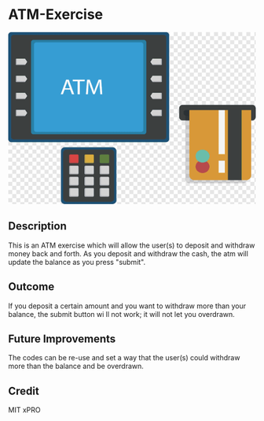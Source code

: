 # ATM-Exercise
<img src="./atm.png" />
<h2>Description</h2>
<p>This is an ATM exercise which will allow the user(s) to deposit and withdraw money back and forth. As you deposit and withdraw the cash, the atm will update the balance as you press "submit".</p>
<h2>Outcome</h2>
<p>If you deposit a certain amount and you want to withdraw more than your balance, the submit button wi ll not work; it will not let you overdrawn.</p>
<h2>Future Improvements</h2>
<p>The codes can be re-use and set a way that the user(s) could withdraw more than the balance and be overdrawn.</p> 
<h2>Credit</h2>
<p>MIT xPRO</p>
